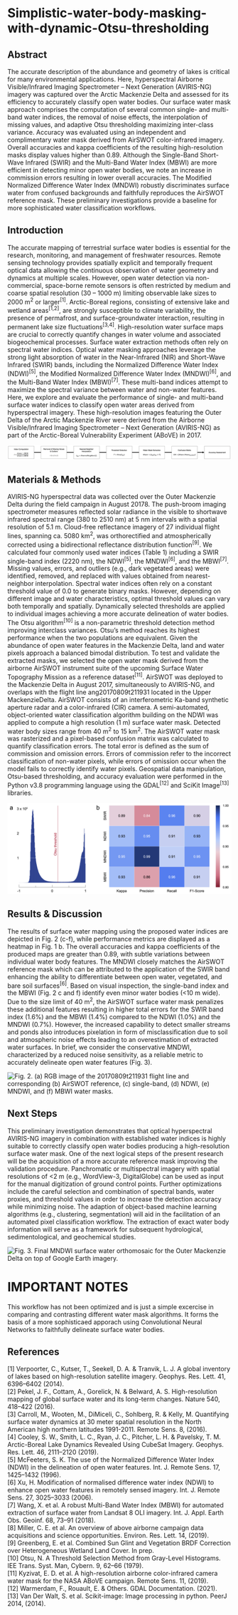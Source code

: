 # Simplistic-water-body-masking-with-dynamic-Otsu-thresholding

## Abstract
The accurate description of the abundance and geometry of lakes is critical for many environmental applications. Here, hyperspectral Airborne Visible/Infrared Imaging Spectrometer – Next Generation (AVIRIS-NG) imagery was captured over the Arctic Mackenzie Delta and assessed for its efficiency to accurately classify open water bodies. Our surface water mask approach comprises the computation of several common single- and multi-band water indices, the removal of noise effects, the interpolation of missing values, and adaptive Otsu thresholding maximizing inter-class variance. Accuracy was evaluated using an independent and complimentary water mask derived from AirSWOT color-infrared imagery. Overall accuracies and kappa coefficients of the resulting high-resolution masks display values higher than 0.89. Although the Single-Band Short-Wave Infrared (SWIR) and the Multi-Band Water Index (MBWI) are more efficient in detecting minor open water bodies, we note an increase in commission errors resulting in lower overall accuracies. The Modified Normalized Difference Water Index (MNDWI) robustly discriminates surface water from confused backgrounds and faithfully reproduces the AirSWOT reference mask. These preliminary investigations provide a baseline for more sophisticated water classification workflows.

## Introduction
The accurate mapping of terrestrial surface water bodies is essential for the research, monitoring, and management of freshwater resources. Remote sensing technology provides spatially explicit and temporally frequent optical data allowing the continuous observation of water geometry and dynamics at multiple scales. However, open water detection via non-commercial, space-borne remote sensors is often restricted by medium and coarse spatial resolution (30 – 1000 m) limiting observable lake sizes to 2000 m<sup>2</sup> or larger<sup>[1]</sup>. Arctic-Boreal regions, consisting of extensive lake and wetland areas<sup>[1,2]</sup>, are strongly susceptible to climate variability, the presence of permafrost, and surface-groundwater interaction, resulting in permanent lake size fluctuations<sup>[3,4]</sup>. High-resolution water surface maps are crucial to correctly quantify changes in water volume and associated biogeochemical processes. Surface water extraction methods often rely on spectral water indices. Optical water masking approaches leverage the strong light absorption of water in the Near-Infrared (NIR) and Short-Wave Infrared (SWIR) bands, including the Normalized Difference Water Index (NDWI)<sup>[5]</sup>, the Modified Normalized Difference Water Index (MNDWI)<sup>[6]</sup>, and the Multi-Band Water Index (MBWI)<sup>[7]</sup>. These multi-band indices attempt to maximize the spectral variance between water and non-water features. Here, we explore and evaluate the performance of single- and multi-band surface water indices to classify open water areas derived from hyperspectral imagery. These high-resolution images featuring the Outer Delta of the Arctic Mackenzie River were derived from the Airborne Visible/Infrared Imaging Spectrometer – Next Generation (AVIRIS-NG) as part of the Arctic-Boreal Vulnerability Experiment (ABoVE) in 2017. 

![Methodology flowchart](https://github.com/MelissaSchwab/Simplistic-water-body-masking-with-dynamic-Otsu-thresholding/blob/main/images/Methodology%20flowchart.png)


## Materials & Methods
AVIRIS-NG hyperspectral data was collected over the Outer Mackenzie Delta during the field campaign in August 20178. The push-broom imaging spectrometer measures reflected solar radiance in the visible to shortwave infrared spectral range (380 to 2510 nm) at 5 nm intervals with a spatial resolution of 5.1 m. Cloud-free reflectance imagery of 27 individual flight lines, spanning ca. 5080 km<sup>2</sup>, was orthorectified and atmospherically corrected using a bidirectional reflectance distribution function<sup>[9]</sup>. We calculated four commonly used water indices (Table 1) including a SWIR single-band index (2220 nm), the NDWI<sup>[5]</sup>, the MNDWI<sup>[6]</sup>, and the MBWI<sup>[7]</sup>. Missing values, errors, and outliers (e.g., dark vegetated areas) were identified, removed, and replaced with values obtained from nearest-neighbor interpolation. Spectral water indices often rely on a constant threshold value of 0.0 to generate binary masks. However, depending on different image and water characteristics, optimal threshold values can vary both temporally and spatially. Dynamically selected thresholds are applied to individual images achieving a more accurate delineation of water bodies. The Otsu algorithm<sup>[10]</sup> is a non-parametric threshold detection method improving interclass variances. Otsu’s method reaches its highest performance when the two populations are equivalent. Given the abundance of open water features in the Mackenzie Delta, land and water pixels approach a balanced bimodal distribution. To test and validate the extracted masks, we selected the open water mask derived from the airborne AirSWOT instrument suite of the upcoming Surface Water Topography Mission as a reference dataset<sup>[11]</sup>. AirSWOT was deployed to the Mackenzie Delta in August 2017, simultaneously to AVIRIS-NG, and overlaps with the flight line ang20170809t211931 located in the Upper MackenzieDelta. AirSWOT consists of an interferometric Ka-band synthetic aperture radar and a color-infrared (CIR) camera. A semi-automated, object-oriented water classification algorithm building on the NDWI was applied to compute a high resolution (1 m) surface water mask. Detected water body sizes range from 40 m<sup>2</sup> to 15 km<sup>2</sup>. The AirSWOT water mask was rasterized and a pixel-based confusion matrix was calculated to quantify classification errors. The total error is defined as the sum of commission and omission errors. Errors of commission refer to the incorrect classification of non-water pixels, while errors of omission occur when the model fails to correctly identify water pixels. Geospatial data manipulation, Otsu-based thresholding, and accuracy evaluation were performed in the Python v3.8 programming language using the GDAL<sup>[12]</sup> and SciKit Image<sup>[13]</sup> libraries.

![Fig. 1. (a) Dynamic threshold detection using Otsu’s method on MNDWI image histogram. (b) Confusion matrix consisting of computed and AirSWOT reference surface water masks.](https://github.com/MelissaSchwab/Simplistic-water-body-masking-with-dynamic-Otsu-thresholding/blob/main/images/Poster_MelissaSchwab_Figure1.png)

## Results & Discussion
The results of surface water mapping using the proposed water indices are depicted in Fig. 2 (c-f), while performance metrics are displayed as a heatmap in Fig. 1 b. The overall accuracies and kappa coefficients of the produced maps are greater than 0.89, with subtle variations between individual water body features. The MNDWI closely matches the AirSWOT reference mask which can be attributed to the application of the SWIR band enhancing the ability to differentiate between open water, vegetated, and bare soil surfaces<sup>[6]</sup>. Based on visual inspection, the single-band index and the MBWI (Fig. 2 c and f) identify even minor water bodies (<10 m wide). Due to the size limit of 40 m<sup>2</sup>, the AirSWOT surface water mask penalizes these additional features resulting in higher total errors for the SWIR band index (1.6%) and the MBWI (1.4%) compared to the NDWI (1.0%) and the MNDWI (0.7%). However, the increased capability to detect smaller streams 	and ponds also introduces pixelation in form of misclassification due to soil and atmospheric noise effects leading to an overestimation of extracted water surfaces. In brief, we consider the conservative MNDWI, characterized by a reduced noise sensitivity, as a reliable metric to accurately delineate open water features (Fig. 3).

![Fig. 2. (a) RGB image of the 20170809t211931 flight line and corresponding (b) AirSWOT reference, (c) single-band, (d) NDWI, (e) MNDWI, and (f) MBWI water masks.](https://github.com/MelissaSchwab/Simplistic-water-body-masking-with-dynamic-Otsu-thresholding/blob/main/images/Poster_MelissaSchwab_Figure2.png)

## Next Steps
This preliminary investigation demonstrates that optical hyperspectral AVIRIS-NG imagery in combination with established water indices is highly suitable to correctly classify open water bodies producing a high-resolution surface water mask. One of the next logical steps of the present research will be the acquisition of a more accurate reference mask improving the validation procedure. Panchromatic or multispectral imagery with spatial resolutions of <2 m (e.g., WordView-3, DigitalGlobe) can be used as input for the manual digitization of ground control points. Further optimizations include the careful selection and combination of spectral bands, water proxies, and threshold values in order to increase the detection accuracy while minimizing noise. The adaption of object-based machine learning algorithms (e.g., clustering, segmentation) will aid in the facilitation of an automated pixel classification workflow. The extraction of exact water body information will serve as a framework for subsequent hydrological, sedimentological, and geochemical studies.

![Fig. 3. Final MNDWI surface water orthomosaic for the Outer Mackenzie Delta on top of Google Earth imagery.](https://github.com/MelissaSchwab/Simplistic-water-body-masking-with-dynamic-Otsu-thresholding/blob/main/images/Poster_MelissaSchwab_Figure3.png)


# IMPORTANT NOTES
This workflow has not been optimized and is just a simple excercise in comparing and contrasting different water mask algorithms. It forms the basis of a more sophisticaed apporach using Convolutional Neural Networks to faithfully delineate surface water bodies.


## References
[1] Verpoorter, C., Kutser, T., Seekell, D. A. & Tranvik, L. J. A global inventory of lakes based on high-resolution satellite imagery. Geophys. Res. Lett. 41, 6396–6402 (2014).   
[2] Pekel, J. F., Cottam, A., Gorelick, N. & Belward, A. S. High-resolution mapping of global surface water and its long-term changes. Nature 540, 418–422 (2016).   
[3] Carroll, M., Wooten, M., DiMiceli, C., Sohlberg, R. & Kelly, M. Quantifying surface water dynamics at 30 meter spatial resolution in the North American high northern latitudes 1991-2011. Remote Sens. 8, (2016).   
[4] Cooley, S. W., Smith, L. C., Ryan, J. C., Pitcher, L. H. & Pavelsky, T. M. Arctic-Boreal Lake Dynamics Revealed Using CubeSat Imagery. Geophys. Res. Lett. 46, 2111–2120 (2019).   
[5] McFeeters, S. K. The use of the Normalized Difference Water Index (NDWI) in the delineation of open water features. Int. J. Remote Sens. 17, 1425–1432 (1996).   
[6] Xu, H. Modification of normalised difference water index (NDWI) to enhance open water features in remotely sensed imagery. Int. J. Remote Sens. 27, 3025–3033 (2006).      
[7] Wang, X. et al. A robust Multi-Band Water Index (MBWI) for automated extraction of surface water from Landsat 8 OLI imagery. Int. J. Appl. Earth Obs. Geoinf. 68, 73–91 (2018).    
[8] Miller, C. E. et al. An overview of above airborne campaign data acquisitions and science opportunities. Environ. Res. Lett. 14, (2019).     
[9] Greenberg, E. et al. Combined Sun Glint and Vegetation BRDF Correction over Heterogeneous Wetland Land Cover. In prep.     
[10] Otsu, N. A Threshold Selection Method from Gray-Level Histograms. IEE Trans. Syst. Man, Cybern. 9, 62–66 (1979).     
[11] Kyzivat, E. D. et al. A high-resolution airborne color-infrared camera water mask for the NASA ABoVE campaign. Remote Sens. 11, (2019).     
[12] Warmerdam, F., Rouault, E. & Others. GDAL Documentation. (2021).     
[13] Van Der Walt, S. et al. Scikit-image: Image processing in python. PeerJ 2014, (2014).    
